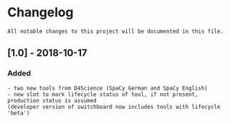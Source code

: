 # Changelog
	All notable changes to this project will be documented in this file.

## [1.0] - 2018-10-17
### Added
	- two new tools from D4Science (SpaCy German and SpaCy English)
	- new slot to mark lifecycle status of tool, if not present, production status is assumed
	(developer version of switchboard now includes tools with lifecycle 'beta')

